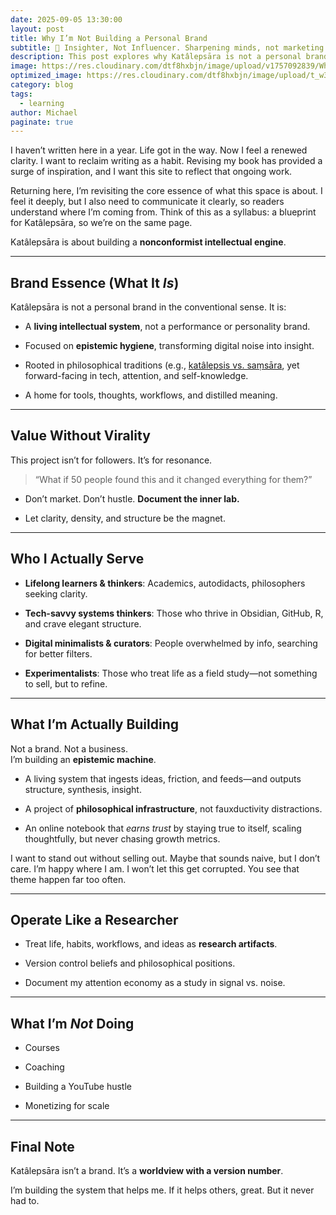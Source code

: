 ```yaml
---
date: 2025-09-05 13:30:00
layout: post
title: Why I’m Not Building a Personal Brand
subtitle: 🤳 Insighter, Not Influencer. Sharpening minds, not marketing personas.
description: This post explores why Katâlepsāra is not a personal brand, framing it instead as a living intellectual system and epistemic engine. It emphasizes the value of documenting thought, building clarity, and cultivating insight over pursuing followers, virality, or monetization. It also outlines the audiences served—lifelong learners, systems thinkers, digital minimalists, and experimentalists—and clarifies what the project is and isn’t.
image: https://res.cloudinary.com/dtf8hxbjn/image/upload/v1757092839/Why%20I%27m%20Not%20Building%20a%20Personal%20Brand/p1_w0s4fl.jpg
optimized_image: https://res.cloudinary.com/dtf8hxbjn/image/upload/t_w380/v1757092839/Why%20I%27m%20Not%20Building%20a%20Personal%20Brand/p1_w0s4fl.jpg
category: blog
tags:
  - learning
author: Michael
paginate: true
---
```


I haven’t written here in a year. Life got in the way. Now I feel a renewed clarity. I want to reclaim writing as a habit. Revising my book has provided a surge of inspiration, and I want this site to reflect that ongoing work.

Returning here, I’m revisiting the core essence of what this space is about. I feel it deeply, but I also need to communicate it clearly, so readers understand where I’m coming from. Think of this as a syllabus: a blueprint for Katâlepsāra, so we’re on the same page.

Katâlepsāra is about building a **nonconformist intellectual engine**.

---

## Brand Essence (What It _Is_)

Katâlepsāra is not a personal brand in the conventional sense. It is:

- A **living intellectual system**, not a performance or personality brand.
    
- Focused on **epistemic hygiene**, transforming digital noise into insight.
    
- Rooted in philosophical traditions (e.g., [katâlepsis vs. saṃsāra](https://katalepsara.com/about/), yet forward-facing in tech, attention, and self-knowledge.
    
- A home for tools, thoughts, workflows, and distilled meaning.
    

---

## Value Without Virality

This project isn’t for followers. It’s for resonance.

> “What if 50 people found this and it changed everything for them?”

- Don’t market. Don’t hustle. **Document the inner lab.**
    
- Let clarity, density, and structure be the magnet.
    

---

## Who I Actually Serve

- **Lifelong learners & thinkers**: Academics, autodidacts, philosophers seeking clarity.
    
- **Tech-savvy systems thinkers**: Those who thrive in Obsidian, GitHub, R, and crave elegant structure.
    
- **Digital minimalists & curators**: People overwhelmed by info, searching for better filters.
    
- **Experimentalists**: Those who treat life as a field study—not something to sell, but to refine.
    

---

## What I’m Actually Building

Not a brand. Not a business.  
I’m building an **epistemic machine**.

- A living system that ingests ideas, friction, and feeds—and outputs structure, synthesis, insight.
    
- A project of **philosophical infrastructure**, not fauxductivity distractions.
    
- An online notebook that _earns trust_ by staying true to itself, scaling thoughtfully, but never chasing growth metrics.
    

I want to stand out without selling out. Maybe that sounds naive, but I don’t care. I’m happy where I am. I won’t let this get corrupted. You see that theme happen far too often.

---

## Operate Like a Researcher

- Treat life, habits, workflows, and ideas as **research artifacts**.
    
- Version control beliefs and philosophical positions.
    
- Document my attention economy as a study in signal vs. noise.
    

---

## What I’m _Not_ Doing

- Courses
    
- Coaching
    
- Building a YouTube hustle
    
- Monetizing for scale
    

---

## Final Note

Katâlepsāra isn’t a brand. It’s a **worldview with a version number**.

I’m building the system that helps me. If it helps others, great. But it never had to.
